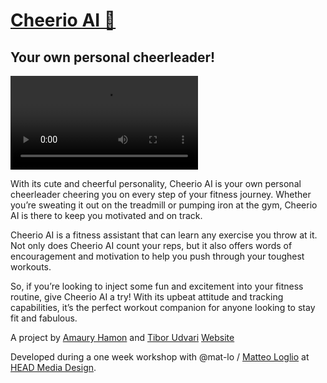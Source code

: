 # [Cheerio AI 👀](https://cheerioai.fun)
## Your own personal cheerleader! 

![Dumbbel loop](./assets/2303051447-dumbbel-andrea-loop.webm)

With its cute and cheerful personality, Cheerio AI is your own personal cheerleader cheering you on every step of your fitness journey. Whether you’re sweating it out on the treadmill or pumping iron at the gym, Cheerio AI is there to keep you motivated and on track.

Cheerio AI is a fitness assistant that can learn any exercise you throw at it. Not only does Cheerio AI count your reps, but it also offers words of encouragement and motivation to help you push through your toughest workouts.

So, if you’re looking to inject some fun and excitement into your fitness routine, give Cheerio AI a try! With its upbeat attitude and tracking capabilities, it’s the perfect workout companion for anyone looking to stay fit and fabulous.

A project by [Amaury Hamon](http://amauryhamon.com/) and [Tibor Udvari](https://tiborudvari.com/)
[Website](https://cheerioai.fun)

Developed during a one week workshop with @mat-lo / [Matteo Loglio](https://matlo.me/) at [HEAD Media Design](https://www.hesge.ch/head/en/programs-research/master-arts-media-design). 